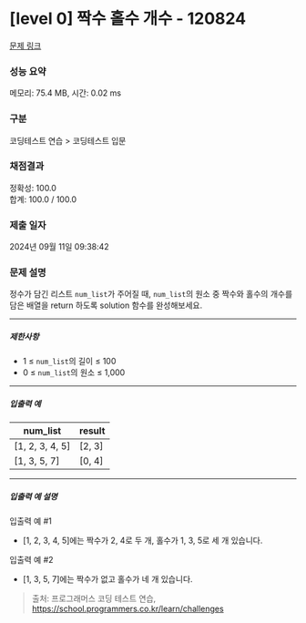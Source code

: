 # [level 0] 짝수 홀수 개수 - 120824 

[문제 링크](https://school.programmers.co.kr/learn/courses/30/lessons/120824) 

### 성능 요약

메모리: 75.4 MB, 시간: 0.02 ms

### 구분

코딩테스트 연습 > 코딩테스트 입문

### 채점결과

정확성: 100.0<br/>합계: 100.0 / 100.0

### 제출 일자

2024년 09월 11일 09:38:42

### 문제 설명

<p>정수가 담긴 리스트&nbsp;<code>num_list</code>가 주어질 때, <code>num_list</code>의 원소 중 짝수와 홀수의 개수를 담은 배열을 return 하도록 solution 함수를 완성해보세요.</p>

<hr>

<h5>제한사항</h5>

<ul>
<li>1 ≤ <code>num_list</code>의 길이 ≤ 100</li>
<li>0 ≤ <code>num_list</code>의 원소 ≤ 1,000</li>
</ul>

<hr>

<h5>입출력 예</h5>
<table class="table">
        <thead><tr>
<th>num_list</th>
<th>result</th>
</tr>
</thead>
        <tbody><tr>
<td>[1, 2, 3, 4, 5]</td>
<td>[2, 3]</td>
</tr>
<tr>
<td>[1, 3, 5, 7]</td>
<td>[0, 4]</td>
</tr>
</tbody>
      </table>
<hr>

<h5>입출력 예 설명</h5>

<p>입출력 예 #1</p>

<ul>
<li>[1, 2, 3, 4, 5]에는 짝수가 2, 4로 두 개, 홀수가 1, 3, 5로 세 개 있습니다.</li>
</ul>

<p>입출력 예 #2</p>

<ul>
<li>[1, 3, 5, 7]에는 짝수가 없고 홀수가 네 개 있습니다.</li>
</ul>


> 출처: 프로그래머스 코딩 테스트 연습, https://school.programmers.co.kr/learn/challenges